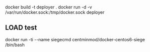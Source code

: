 docker build -t deployer .
docker run -d -v /var/run/docker.sock:/tmp/docker.sock deployer

## LOAD test
docker run -ti --name siegecmd centminmod/docker-centos6-siege /bin/bash